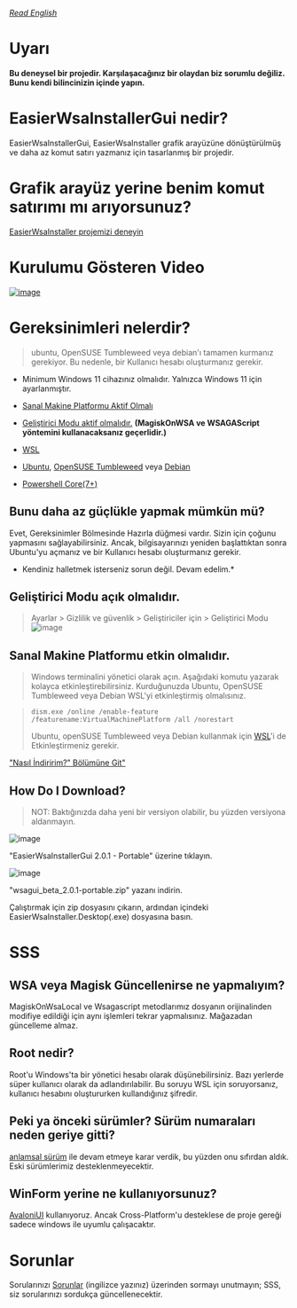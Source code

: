 [_Read English_](https://github.com/herrwinfried/EasierWsaInstallerGui/blob/alpha/README.md)


# Uyarı
**Bu deneysel bir projedir. Karşılaşacağınız bir olaydan biz sorumlu değiliz. Bunu kendi bilincinizin içinde yapın.**

# EasierWsaInstallerGui nedir?

EasierWsaInstallerGui, EasierWsaInstaller grafik arayüzüne dönüştürülmüş ve daha az komut satırı yazmanız için tasarlanmış bir projedir.

# Grafik arayüz yerine benim komut satırımı mı arıyorsunuz?
[EasierWsaInstaller projemizi deneyin](https://github.com/herrwinfried/EasierWsaInstaller#readme)

# Kurulumu Gösteren Video

[![image](https://user-images.githubusercontent.com/52379312/215544019-42c524f3-138d-42a7-a22f-dce480b8622c.png)](https://youtu.be/2FnBFpo-btE)


# Gereksinimleri nelerdir?

> ubuntu, OpenSUSE Tumbleweed veya debian'ı tamamen kurmanız gerekiyor. Bu nedenle, bir Kullanıcı hesabı oluşturmanız gerekir.

- Minimum Windows 11 cihazınız olmalıdır. Yalnızca Windows 11 için ayarlanmıştır.

- [Sanal Makine Platformu Aktif Olmalı](#virtual-machine-platform-mus-be-active)
- [Geliştirici Modu aktif olmalıdır.](#developer-mode-must-be-turned-on) **(MagiskOnWSA ve WSAGAScript yöntemini kullanacaksanız geçerlidir.)**
- [WSL](https://aka.ms/wslstorepage)
- [Ubuntu](https://www.microsoft.com/store/productId/9PDXGNCFSCZV), [OpenSUSE Tumbleweed](https://www.microsoft.com/p/opensuse-tumbleweed/9mssk2zxxn11) veya [Debian]( https://www.microsoft.com/p/debian/9msvkqc78pk6)
- [Powershell Core(7+)](https://www.microsoft.com/en-us/p/powershell/9mz1snwt0n5d)

## **Bunu daha az güçlükle yapmak mümkün mü?**
Evet, Gereksinimler Bölmesinde Hazırla düğmesi vardır. Sizin için çoğunu yapmasını sağlayabilirsiniz. Ancak, bilgisayarınızı yeniden başlattıktan sonra Ubuntu'yu açmanız ve bir Kullanıcı hesabı oluşturmanız gerekir.

* Kendiniz halletmek isterseniz sorun değil. Devam edelim.*

## Geliştirici Modu açık olmalıdır.
> Ayarlar > Gizlilik ve güvenlik > Geliştiriciler için > Geliştirici Modu
> ![image](https://user-images.githubusercontent.com/52379312/138754144-e81779ea-4c61-46c6-8860-6c39b33aab47.png)

## **Sanal Makine Platformu etkin olmalıdır.**

> Windows terminalini yönetici olarak açın. Aşağıdaki komutu yazarak kolayca etkinleştirebilirsiniz. Kurduğunuzda Ubuntu, OpenSUSE Tumbleweed veya Debian WSL'yi etkinleştirmiş olmalısınız.

> ```
> dism.exe /online /enable-feature /featurename:VirtualMachinePlatform /all /norestart
> ```
> Ubuntu, openSUSE Tumbleweed veya Debian kullanmak için [WSL](https://aka.ms/wslstorepage)'i de Etkinleştirmeniz gerekir.

["Nasıl İndiririm?" Bölümüne Git"](#how-do-i-download)

## **How Do I Download?**

> NOT: Baktığınızda daha yeni bir versiyon olabilir, bu yüzden versiyona aldanmayın.

![image](https://user-images.githubusercontent.com/52379312/193084466-a23bd4d4-8b73-43ba-83a6-5f20b7c1883e.png)


"EasierWsaInstallerGui 2.0.1 - Portable" üzerine tıklayın.

![image](https://user-images.githubusercontent.com/52379312/193084631-d4cdfe6e-e6ca-482f-9b1f-e6ac16663ddf.png)


"wsagui_beta_2.0.1-portable.zip" yazanı indirin.

Çalıştırmak için zip dosyasını çıkarın, ardından içindeki EasierWsaInstaller.Desktop(.exe) dosyasına basın.

# SSS

## WSA veya Magisk Güncellenirse ne yapmalıyım?

MagiskOnWsaLocal ve Wsagascript metodlarımız dosyanın orijinalinden modifiye edildiği için aynı işlemleri tekrar yapmalısınız. Mağazadan güncelleme almaz.

## Root nedir?

Root'u Windows'ta bir yönetici hesabı olarak düşünebilirsiniz. Bazı yerlerde süper kullanıcı olarak da adlandırılabilir. Bu soruyu WSL için soruyorsanız, kullanıcı hesabını oluştururken kullandığınız şifredir.

## Peki ya önceki sürümler? Sürüm numaraları neden geriye gitti?

[anlamsal sürüm](https://semver.org/) ile devam etmeye karar verdik, bu yüzden onu sıfırdan aldık. Eski sürümlerimiz desteklenmeyecektir.

## WinForm yerine ne kullanıyorsunuz?

[AvaloniUI](https://avaloniaui.net) kullanıyoruz. Ancak Cross-Platform'u desteklese de proje gereği sadece windows ile uyumlu çalışacaktır.

# Sorunlar
Sorularınızı [Sorunlar](https://github.com/herrwinfried/wsa-gui/issues) (ingilizce yazınız) üzerinden sormayı unutmayın; SSS, siz sorularınızı sordukça güncellenecektir.


